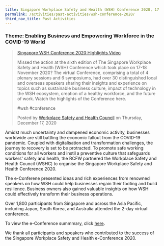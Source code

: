 ```yaml
---
title: Singapore Workplace Safety and Health (WSH) Conference 2020, 17 - 18 Nov 2020 
permalink: /activities/past-activities/wsh-conference-2020/
third_nav_title: Past Activities
---
```

### Theme: Enabling Business and Empowering Workforce in the COVID-19 World

<div class="fb-video" data-href="https://fb.watch/4eK2ozqc32/" data-width="560" data-show-text="false"><blockquote cite="https://developers.facebook.com/WSHCouncil/videos/387390589161348/" class="fb-xfbml-parse-ignore"><a href="https://developers.facebook.com/WSHCouncil/videos/387390589161348/">Singapore WSH Conference 2020 Highlights Video</a><p>Missed the action at the sixth edition of The Singapore Workplace Safety and Health (WSH) Conference which took place on 17-18 November 2020? The virtual Conference, comprising a total of 4 plenary sessions and 6 symposiums, had over 30 distinguished local and overseas speakers sharing their insights and experience on topics such as sustainable business culture, impact of technology in the WSH ecosystem, creation of a healthy workforce, and the future of work. Watch the highlights of the Conference here.  

#wsh #conference</p>Posted by <a href="https://www.facebook.com/WSHCouncil/">Workplace Safety and Health Council</a> on Thursday, December 17, 2020</blockquote></div>

Amidst much uncertainty and dampened economic activity, businesses worldwide are still battling the economic fallout from the COVID-19 pandemic. Coupled with digitalisation and transformation challenges, the journey to recovery is set to be protracted. To promote safe working conditions for all workers and instil a preventive culture that safeguards workers' safety and health, the RCFW partnered the Workplace Safety and Health Council (WSHC) to organise the Singapore Workplace Safety and Health Conference 2020. 

The e-Conferene presented ideas and rich experiences from renowned speakers on how WSH could help businesses regain their footing and build resilience. Business owners also gained valuable insights on how WSH could effectively transform their business operations. 

Over 1,800 participants from Singapore and across the Asia Pacific, including Japan, South Korea, and Australia attended the 2-day virtual conference. 

<p>To view the e-Conference summmary, click <a href="https://www.tal.sg/wshc/Events/Conference/2020/The-Singapore-WSH-Conference-2020#/">here</a>.</p>

We thank all participants and speakers who contributed to the success of the Singapore Workplace Safety and Health e-Conference 2020. 
